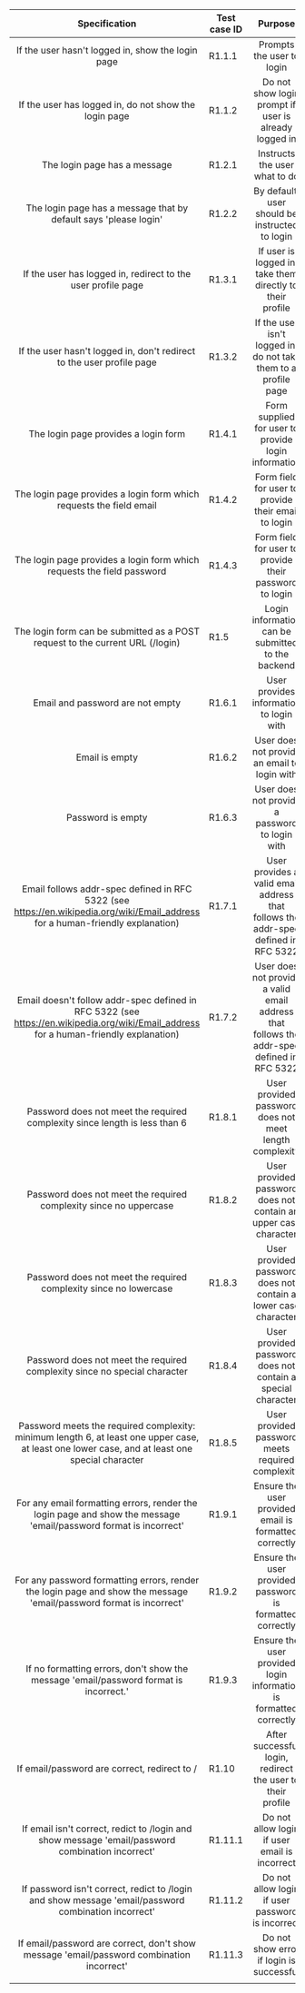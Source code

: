 |                                                                 Specification                                                                  | Test case ID |                                          Purpose                                           |
| :--------------------------------------------------------------------------------------------------------------------------------------------: | ------------ | :----------------------------------------------------------------------------------------: |
|                                               If the user hasn't logged in, show the login page                                                | R1.1.1       |                                 Prompts the user to login                                  |
|                                             If the user has logged in, do not show the login page                                              | R1.1.2       |                   Do not show login prompt if user is already logged in                    |
|                                                          The login page has a message                                                          | R1.2.1       |                               Instructs the user what to do                                |
|                                        The login page has a message that by default says 'please login'                                        | R1.2.2       |                       By default, user should be instructed to login                       |
|                                          If the user has logged in, redirect to the user profile page                                          | R1.3.1       |                 If user is logged in, take them directly to their profile                  |
|                                     If the user hasn't logged in, don't redirect to the user profile page                                      | R1.3.2       |              If the user isn't logged in, do not take them to a profile page               |
|                                                      The login page provides a login form                                                      | R1.4.1       |                    Form supplied for user to provide login information                     |
|                                      The login page provides a login form which requests the field email                                       | R1.4.2       |                    Form field for user to provide their email to login                     |
|                                     The login page provides a login form which requests the field password                                     | R1.4.3       |                   Form field for user to provide their password to login                   |
|                                 The login form can be submitted as a POST request to the current URL (/login)                                  | R1.5         |                     Login information can be submitted to the backend                      |
|                                                        Email and password are not empty                                                        | R1.6.1       |                          User provides information to login with                           |
|                                                                 Email is empty                                                                 | R1.6.2       |                        User does not provide an email to login with                        |
|                                                               Password is empty                                                                | R1.6.3       |                       User does not provide a password to login with                       |
|         Email follows addr-spec defined in RFC 5322 (see https://en.wikipedia.org/wiki/Email_address for a human-friendly explanation)         | R1.7.1       |     User provides a valid email address that follows the addr-spec defined in RFC 5322     |
|     Email doesn't follow addr-spec defined in RFC 5322 (see https://en.wikipedia.org/wiki/Email_address for a human-friendly explanation)      | R1.7.2       | User does not provide a valid email address that follows the addr-spec defined in RFC 5322 |
|                                   Password does not meet the required complexity since length is less than 6                                   | R1.8.1       |                   User provided password does not meet length complexity                   |  |
|                                       Password does not meet the required complexity since no uppercase                                        | R1.8.2       |              User provided password does not contain an upper case character               |
|                                       Password does not meet the required complexity since no lowercase                                        | R1.8.3       |               User provided password does not contain a lower case character               |
|                                   Password does not meet the required complexity since no special character                                    | R1.8.4       |                User provided password does not contain a special character                 |
| Password meets the required complexity: minimum length 6, at least one upper case, at least one lower case, and at least one special character | R1.8.5       |                      User provided password meets required complexity                      |
|                For any email formatting errors, render the login page and show the message 'email/password format is incorrect'                | R1.9.1       |                   Ensure the user provided email is formatted correctly                    |
|              For any password formatting errors, render the login page and show the message 'email/password format is incorrect'               | R1.9.2       |                  Ensure the user provided password is formatted correctly                  |
|                             If no formatting errors, don't show the message 'email/password format is incorrect.'                              | R1.9.3       |             Ensure the user provided login information is formatted correctly              |
|                                                  If email/password are correct, redirect to /                                                  | R1.10        |                 After successful login, redirect the user to their profile                 |
|                        If email isn't correct, redict to /login and show message 'email/password combination incorrect'                        | R1.11.1      |                       Do not allow login if user email is incorrect                        |
|                      If password isn't correct, redict to /login and show message 'email/password combination incorrect'                       | R1.11.2      |                      Do not allow login if user password is incorrect                      |
|                            If email/password are correct, don't show message 'email/password combination incorrect'                            | R1.11.3      |                          Do not show error if login is successful                          |
|                                                                                                                                                |              |
